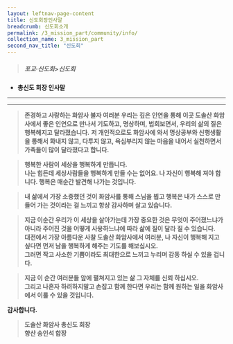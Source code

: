 ```yaml
---
layout: leftnav-page-content
title: 신도회장인사말
breadcrumb: 신도회소개
permalink: /3_mission_part/community/info/
collection_name: 3_mission_part
second_nav_title: "신도회"
---
```


> ##### **포교·신도회>신도회**

* **총신도 회장 인사말**
---
---

> **존경하고 사랑하는 화암사 불자 여러분 우리는 깊은 인연을 통해 이곳 도솔산 화암사에서 좋은 인연으로 만나서 기도하고, 명상하며, 법회보면서, 우리의 삶의 질은 행복해지고 달라졌습니다.**
> **저 개인적으로도 화암사에 와서 명상공부와 신행생활을 통해서 화내지 않고, 다투지 않고, 욕심부리지 않는 마음을 내어서 실천하면서 가족들이 많이 달라졌다고 합니다.**

> **행복한 사람이 세상을 행복하게 만듭니다.**<br>
**나는 힘든데 세상사람들을 행복하게 만들 수는 없어요. 나 자신이 행복해 져야 합니다. 행복은 매순간 발견해 나가는 것입니다.**
 
> **내 삶에서 가장 소중했던 것이 화암사를 통해 스님을 뵙고 행복은 내가 스스로 만들어 가는 것이라는 걸 느끼고 항상 감사하며 살고 있습니다.**
 
> **지금 이순간 우리가 이 세상을 살아가는데 가장 중요한 것은 무엇이 주어졌느냐가 아니라 주어진 것을 어떻게 사용하느냐에 따라 삶에 질이 달라 질 수 있습니다.**<br>
**대전에서 가장 아름다운 사찰 도솔산 화암사에서 여러분, 나 자신이 행복해 지고 싶다면 먼저 남을 행복하게 해주는 기도를 해보십시오.**<br>
**그러면 작고 사소한 기쁨이라도 최대한으로 느끼고 누리며 감동 하실 수 있을 겁니다.**

> **지금 이 순간 여러분들 앞에 펼쳐지고 있는 삶 그 자체를 신뢰 하십시오.**<br>
> **그리고 나혼자 하려하지말고 손잡고 함께 한다면 우리는 함께 원하는 일을 화암사에서 이룰 수 있을 것입니다.**

**감사합니다.**<br>

> **도솔산 화암사 총신도 회장**<br>
> **향산 송인석 합장**<br>





